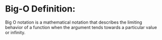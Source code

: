 # Big-O Definition:

Big O notation is a mathematical notation that describes
the limiting behavior of a function when the argument tends
towards a particular value or infinity.
